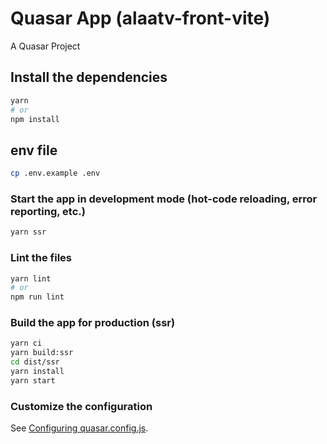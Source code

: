 # Quasar App (alaatv-front-vite)

A Quasar Project

## Install the dependencies
```bash
yarn
# or
npm install
```

## env file
```bash
cp .env.example .env
```

### Start the app in development mode (hot-code reloading, error reporting, etc.)
```bash
yarn ssr
```


### Lint the files
```bash
yarn lint
# or
npm run lint
```



### Build the app for production (ssr)
```bash
yarn ci
yarn build:ssr
cd dist/ssr
yarn install
yarn start
```

### Customize the configuration
See [Configuring quasar.config.js](https://v2.quasar.dev/quasar-cli-vite/quasar-config-js).
